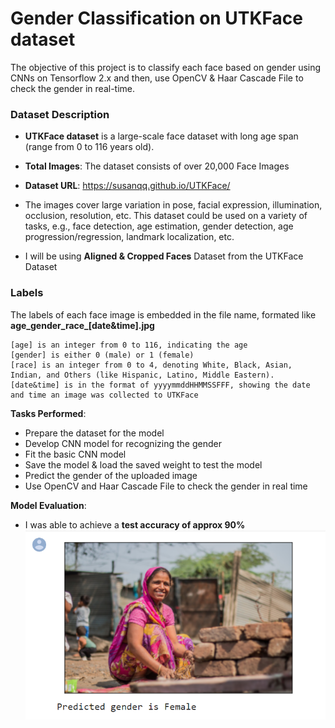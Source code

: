 # Gender Classification on UTKFace dataset
 The objective of this project is to classify each face based  on  gender  using  CNNs  on  Tensorflow  2.x  and  then,  use OpenCV & Haar Cascade File to check the gender in real-time.

### **Dataset Description**
- **UTKFace dataset** is a large-scale face dataset with long age span (range from 0 to 116 years old).
- **Total Images**: The dataset consists of over 20,000 Face Images 
- **Dataset URL**: https://susanqq.github.io/UTKFace/
- The images cover large variation in pose, facial expression, illumination, occlusion, resolution, etc. This dataset could be used on a variety of tasks, e.g., face detection, age estimation, gender detection, age progression/regression, landmark localization, etc.

- I will be using **Aligned & Cropped Faces** Dataset from the UTKFace Dataset

### **Labels**

The labels of each face image is embedded in the file name, formated like **age_gender_race_[date&time].jpg**

    [age] is an integer from 0 to 116, indicating the age
    [gender] is either 0 (male) or 1 (female)
    [race] is an integer from 0 to 4, denoting White, Black, Asian, Indian, and Others (like Hispanic, Latino, Middle Eastern).
    [date&time] is in the format of yyyymmddHHMMSSFFF, showing the date and time an image was collected to UTKFace



**Tasks Performed**:

- Prepare the dataset for the model
- Develop CNN model for recognizing the gender
- Fit the basic CNN model
- Save the model & load the saved weight to test the model
- Predict the gender of the uploaded image
- Use OpenCV and Haar Cascade File to check the gender in real time

**Model Evaluation**:
- I was able to achieve a **test accuracy of approx 90%**
![Output 1](/images/output.PNG)
